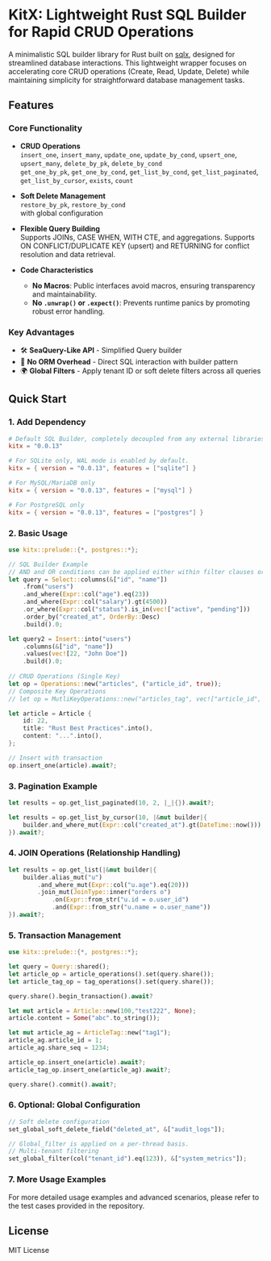 # KitX: Lightweight Rust SQL Builder for Rapid CRUD Operations

A minimalistic SQL builder library for Rust built on [sqlx](https://crates.io/crates/sqlx), designed for streamlined database interactions. This lightweight wrapper focuses on accelerating core CRUD operations (Create, Read, Update, Delete) while maintaining simplicity for straightforward database management tasks.

## Features

### Core Functionality
- **CRUD Operations**  
  `insert_one`, `insert_many`, `update_one`, `update_by_cond`, `upsert_one`, `upsert_many`, `delete_by_pk`, `delete_by_cond`  
  `get_one_by_pk`, `get_one_by_cond`, `get_list_by_cond`, `get_list_paginated`, `get_list_by_cursor`, `exists`, `count`    

- **Soft Delete Management**  
  `restore_by_pk`, `restore_by_cond`  
  with global configuration

- **Flexible Query Building**  
  Supports JOINs, CASE WHEN, WITH CTE, and aggregations. Supports ON CONFLICT/DUPLICATE KEY (upsert) and RETURNING for conflict resolution and data retrieval.

- **Code Characteristics** 
  - **No Macros**: Public interfaces avoid macros, ensuring transparency and maintainability.
  - **No `.unwrap()` or `.expect()`**: Prevents runtime panics by promoting robust error handling.

### Key Advantages
- 🛠️ **SeaQuery-Like API** - Simplified Query builder 
- 🚀 **No ORM Overhead** - Direct SQL interaction with builder pattern  
- 🌍 **Global Filters** - Apply tenant ID or soft delete filters across all queries  

## Quick Start

### 1. Add Dependency
```toml
# Default SQL Builder, completely decoupled from any external libraries.
kitx = "0.0.13"

# For SQLite only, WAL mode is enabled by default.
kitx = { version = "0.0.13", features = ["sqlite"] }

# For MySQL/MariaDB only
kitx = { version = "0.0.13", features = ["mysql"] }

# For PostgreSQL only
kitx = { version = "0.0.13", features = ["postgres"] }
```

### 2. Basic Usage
```rust
use kitx::prelude::{*, postgres::*};

// SQL Builder Example
// AND and OR conditions can be applied either within filter clauses or directly in the builder.
let query = Select::columns(&["id", "name"])
    .from("users")
    .and_where(Expr::col("age").eq(23))
    .and_where(Expr::col("salary").gt(4500))
    .or_where(Expr::col("status").is_in(vec!["active", "pending"]))
    .order_by("created_at", OrderBy::Desc)
    .build().0;

let query2 = Insert::into("users")
    .columns(&["id", "name"])
    .values(vec![22, "John Doe"])
    .build().0;
  
// CRUD Operations (Single Key)
let op = Operations::new("articles", ("article_id", true));
// Composite Key Operations
// let op = MutliKeyOperations::new("articles_tag", vec!["article_id", "tag_id"]);

let article = Article {
    id: 22,
    title: "Rust Best Practices".into(),
    content: "...".into(),
};

// Insert with transaction
op.insert_one(article).await?;
```

### 3. Pagination Example
```rust
let results = op.get_list_paginated(10, 2, |_|{}).await?;

let results = op.get_list_by_cursor(10, |&mut builder|{
    builder.and_where_mut(Expr::col("created_at").gt(DateTime::now()));
}).await?;

```

### 4. JOIN Operations (Relationship Handling)
```rust
let results = op.get_list(|&mut builder|{
    builder.alias_mut("u")
        .and_where_mut(Expr::col("u.age").eq(20)))
        .join_mut(JoinType::inner("orders o")
            .on(Expr::from_str("u.id = o.user_id")
            .and(Expr::from_str("u.name = o.user_name"))
}).await?;

```

### 5. Transaction Management
```rust
use kitx::prelude::{*, postgres::*};

let query = Query::shared();
let article_op = article_operations().set(query.share());
let article_tag_op = tag_operations().set(query.share());

query.share().begin_transaction().await?

let mut article = Article::new(100,"test222", None);
article.content = Some("abc".to_string());

let mut article_ag = ArticleTag::new("tag1");
article_ag.article_id = 1;
article_ag.share_seq = 1234;

article_op.insert_one(article).await?;
article_tag_op.insert_one(article_ag).await?;

query.share().commit().await?;

```

### 6. Optional: Global Configuration
```rust
// Soft delete configuration
set_global_soft_delete_field("deleted_at", &["audit_logs"]);

// Global_filter is applied on a per-thread basis.
// Multi-tenant filtering
set_global_filter(col("tenant_id").eq(123)), &["system_metrics"]);
```
### 7. More Usage Examples 
For more detailed usage examples and advanced scenarios, please refer to the test cases provided in the repository.

## License
MIT License